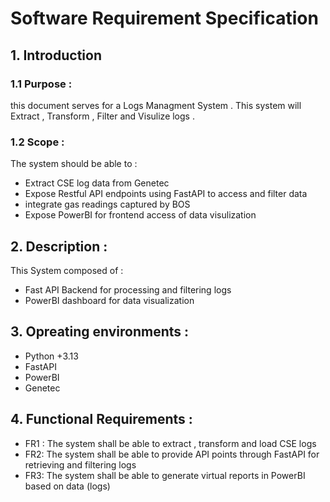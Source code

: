 # Software Requirement Specification 

## 1. Introduction
### 1.1 Purpose :
this document serves for a Logs Managment System . This system will Extract , Transform , Filter and Visulize logs .

### 1.2 Scope :
The system should be able to :
- Extract CSE log data from Genetec 
- Expose Restful API endpoints using FastAPI to access and filter data 
- integrate gas readings captured by BOS
- Expose PowerBI for frontend access of data visulization


## 2. Description :
This System composed of :
- Fast API Backend for processing and filtering logs 
- PowerBI dashboard for data visualization

 
 ## 3. Opreating environments :
- Python +3.13
- FastAPI 
- PowerBI 
- Genetec

## 4. Functional Requirements :
- FR1 : The system shall be able to extract , transform and load CSE logs
- FR2: The system shall be able to provide API points through FastAPI for retrieving and filtering logs
- FR3: The system shall be able to generate virtual reports in PowerBI based on data (logs) 




